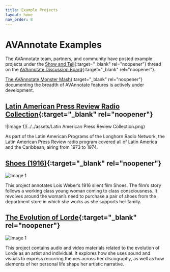 ```yaml
---
title: Example Projects
layout: home
nav_order: 8
---
```

# AVAnnotate Examples
The AVAnnotate team, partners, and community have posted example projects under the [Show and Tell](https://github.com/orgs/AVAnnotate/discussions/categories/show-and-tell){:target="_blank" rel="noopener"} thread on the [AVAnnotate Discussion Board](https://github.com/orgs/AVAnnotate/discussions){:target="_blank" rel="noopener"}. 

[The AVAnnotate Monster Mash](https://avannotate.github.io/mm/){:target="_blank" rel="noopener"} documenting the breadth of AVAnnotate features is actively under development. 

## [Latin American Press Review Radio Collection](https://llilasbenson.github.io/lapr/pages/957fbd39-5a56-4e7c-8771-31b4af8623c6/){:target="_blank" rel="noopener"}

![Image 1](../../assets/Latin American Press Review Collection.png)

As part of the Latin American Programs of the Longhorn Radio Network, the Latin American Press Review radio program covered all of Latin America and the Caribbean, airing from 1973 to 1974.

## [Shoes (1916)](https://tanyaclement.github.io/shoes/){:target="_blank" rel="noopener"}

![Image 1](../../assets/Shoes011.HandOfPoverty_800x.webp)

This project annotates Lois Weber’s 1916 silent film Shoes. The film’s story follows a working class young woman coming to class consciousness. It revolves around the woman’s need to purchase a pair of shoes from the department store in which she works as she supports her family.

## [The Evolution of Lorde](https://leiahnb2.github.io/Lorde/){:target="_blank" rel="noopener"}

![Image 1](../../assets/lorde.jpg)

This project contains audio and video materials related to the evolution of Lorde as an artist and individual.  It explores how she uses sound and visuals to express recurring themes across her discography, as well as how elements of her personal life shape her artistic narrative.
